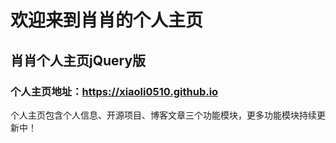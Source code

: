 # 欢迎来到肖肖的个人主页

## 肖肖个人主页jQuery版

### 个人主页地址：https://xiaoli0510.github.io 


个人主页包含个人信息、开源项目、博客文章三个功能模块，更多功能模块持续更新中！
